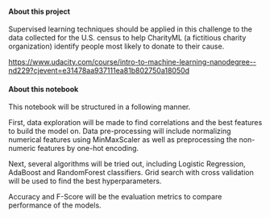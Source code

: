 #### About this project


Supervised learning techniques should be applied in this challenge to the data collected for the U.S. census to help CharityML (a fictitious charity organization) identify people most likely to donate to their cause. 

https://www.udacity.com/course/intro-to-machine-learning-nanodegree--nd229?cjevent=e31478aa937111ea81b802750a18050d


#### About this notebook


This notebook will be structured in a following manner. 

First, data exploration will be made to find correlations and the best features to build the model on. Data pre-processing will include normalizing numerical features using MinMaxScaler as well as preprocessing the non-numeric features by one-hot encoding.

Next, several algorithms will be tried out, including Logistic Regression, AdaBoost and RandomForest classifiers. Grid search with cross validation will be used to find the best hyperparameters.

Accuracy and F-Score will be the evaluation metrics to compare performance of the models. 
